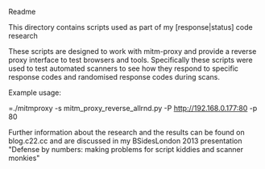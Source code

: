 Readme

This directory contains scripts used as part of my [response|status] code research

These scripts are designed to work with mitm-proxy and provide a reverse proxy interface to test browsers and tools. Specifically these scripts were used to test automated scanners to see how they respond to specific response codes and randomised response codes during scans.

Example usage:

=./mitmproxy -s mitm_proxy_reverse_allrnd.py -P http://192.168.0.177:80 -p 80

Further information about the research and the results can be found on blog.c22.cc and are discussed in my BSidesLondon 2013 presentation "Defense by numbers: making problems for script kiddies and scanner monkies"